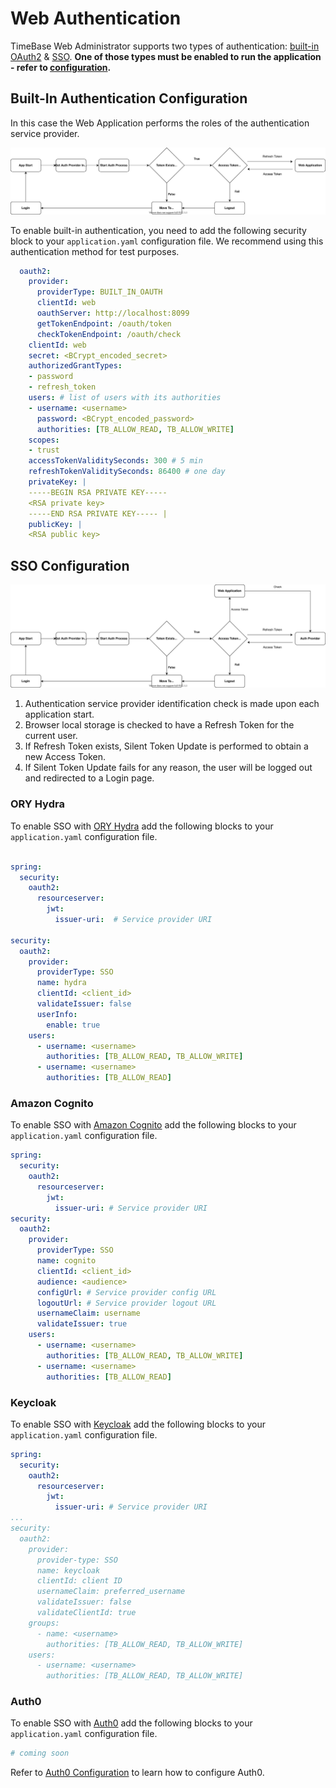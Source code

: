 # Web Authentication 

TimeBase Web Administrator supports two types of authentication: [built-in OAuth2](#built-in-authentication-configuration) & [SSO](#sso-configuration). **One of those types must be enabled to run the application - refer to [configuration]().**

## Built-In Authentication Configuration

In this case the Web Application performs the roles of the authentication service provider. 

![](/img/tb_auth2.svg)

To enable built-in authentication, you need to add the following security block to your `application.yaml` configuration file. We recommend using this authentication method for test purposes.

```yaml
  oauth2:
    provider:
      providerType: BUILT_IN_OAUTH
      clientId: web
      oauthServer: http://localhost:8099
      getTokenEndpoint: /oauth/token
      checkTokenEndpoint: /oauth/check
    clientId: web
    secret: <BCrypt_encoded_secret>
    authorizedGrantTypes:
    - password
    - refresh_token
    users: # list of users with its authorities
    - username: <username>
      password: <BCrypt_encoded_password>
      authorities: [TB_ALLOW_READ, TB_ALLOW_WRITE]
    scopes:
    - trust
    accessTokenValiditySeconds: 300 # 5 min
    refreshTokenValiditySeconds: 86400 # one day
    privateKey: |
    -----BEGIN RSA PRIVATE KEY-----
    <RSA private key>
    -----END RSA PRIVATE KEY----- |
    publicKey: |
    <RSA public key>

```

## SSO Configuration

![](/img/tb_auth.svg)

1. Authentication service provider identification check is made upon each application start.
2. Browser local storage is checked to have a Refresh Token for the current user.
3. If Refresh Token exists, Silent Token Update is performed to obtain a new Access Token.
4. If Silent Token Update fails for any reason, the user will be logged out and redirected to a Login page.

### ORY Hydra

To enable SSO with [ORY Hydra](https://www.ory.sh/hydra/) add the following blocks to your `application.yaml` configuration file. 

```yaml

spring:
  security:
    oauth2:
      resourceserver:
        jwt:
          issuer-uri:  # Service provider URI

security:
  oauth2:
    provider:
      providerType: SSO
      name: hydra
      clientId: <client_id>
      validateIssuer: false
      userInfo:
        enable: true
    users:
      - username: <username>
        authorities: [TB_ALLOW_READ, TB_ALLOW_WRITE]
      - username: <username>
        authorities: [TB_ALLOW_READ]
```

### Amazon Cognito 

To enable SSO with [Amazon Cognito](https://aws.amazon.com/cognito/?nc1=h_ls) add the following blocks to your `application.yaml` configuration file. 

```yaml
spring:
  security:
    oauth2:
      resourceserver:
        jwt:
          issuer-uri: # Service provider URI
security:
  oauth2:
    provider:
      providerType: SSO
      name: cognito
      clientId: <client_id>
      audience: <audience>
      configUrl: # Service provider config URL
      logoutUrl: # Service provider logout URL
      usernameClaim: username
      validateIssuer: true
    users:
      - username: <username>
        authorities: [TB_ALLOW_READ, TB_ALLOW_WRITE]
      - username: <username>
        authorities: [TB_ALLOW_READ]
```

### Keycloak

To enable SSO with [Keycloak](https://www.keycloak.org/) add the following blocks to your `application.yaml` configuration file. 

```yaml
spring:
  security:
    oauth2:
      resourceserver:
        jwt:
          issuer-uri: # Service provider URI
...
security:
  oauth2:
    provider:
      provider-type: SSO
      name: keycloak
      clientId: client ID
      usernameClaim: preferred_username
      validateIssuer: false
      validateClientId: true
    groups:
      - name: <username>
        authorities: [TB_ALLOW_READ, TB_ALLOW_WRITE]
    users:
      - username: <username>
        authorities: [TB_ALLOW_READ, TB_ALLOW_WRITE]

```

### Auth0

To enable SSO with [Auth0](https://auth0.com/) add the following blocks to your `application.yaml` configuration file. 

```yaml
# coming soon
```

Refer to [Auth0 Configuration](https://github.com/epam/TimebaseWS/tree/main/guide/authentication/auth0.md) to learn how to configure Auth0.
